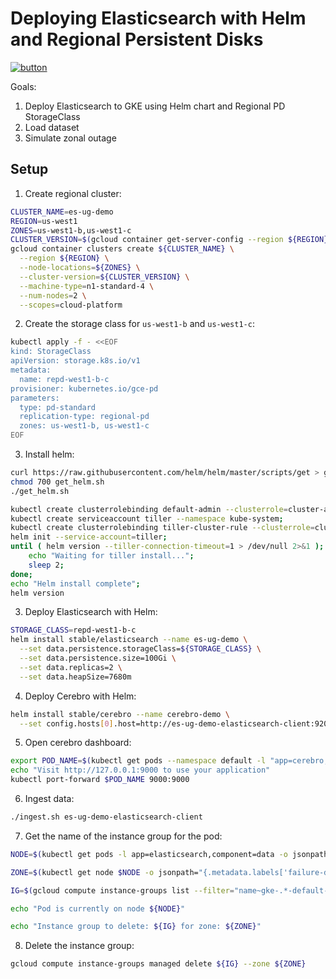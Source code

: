 # Deploying Elasticsearch with Helm and Regional Persistent Disks

[![button](http://gstatic.com/cloudssh/images/open-btn.png)](https://console.cloud.google.com/kubernetes/?cloudshell_git_repo=https%3A%2F%2Fgithub.com%2Fdanisla%2Fes-ug-demo.git&amp;cloudshell_working_dir=demo1&amp;cloudshell_image=gcr.io%2Fcloud-solutions-group%2Fterraform-helm%3Alatest&amp;cloudshell_tutorial=.%2FREADME.md)

Goals:

1. Deploy Elasticsearch to GKE using Helm chart and Regional PD StorageClass
2. Load dataset
3. Simulate zonal outage

## Setup

1. Create regional cluster:

```bash
CLUSTER_NAME=es-ug-demo
REGION=us-west1
ZONES=us-west1-b,us-west1-c
CLUSTER_VERSION=$(gcloud container get-server-config --region ${REGION} --format='value(validMasterVersions[0])')
gcloud container clusters create ${CLUSTER_NAME} \
  --region ${REGION} \
  --node-locations=${ZONES} \
  --cluster-version=${CLUSTER_VERSION} \
  --machine-type=n1-standard-4 \
  --num-nodes=2 \
  --scopes=cloud-platform
```

2. Create the storage class for `us-west1-b` and `us-west1-c`:

```bash
kubectl apply -f - <<EOF
kind: StorageClass
apiVersion: storage.k8s.io/v1
metadata:
  name: repd-west1-b-c
provisioner: kubernetes.io/gce-pd
parameters:
  type: pd-standard
  replication-type: regional-pd
  zones: us-west1-b, us-west1-c
EOF
```

3. Install helm:

```bash
curl https://raw.githubusercontent.com/helm/helm/master/scripts/get > get_helm.sh
chmod 700 get_helm.sh
./get_helm.sh
```

```bash
kubectl create clusterrolebinding default-admin --clusterrole=cluster-admin --user=$(gcloud config get-value account);
kubectl create serviceaccount tiller --namespace kube-system;
kubectl create clusterrolebinding tiller-cluster-rule --clusterrole=cluster-admin --serviceaccount=kube-system:tiller;
helm init --service-account=tiller;
until ( helm version --tiller-connection-timeout=1 > /dev/null 2>&1 ); do
    echo "Waiting for tiller install...";
    sleep 2;
done;
echo "Helm install complete";
helm version
```

3. Deploy Elasticsearch with Helm:

```bash
STORAGE_CLASS=repd-west1-b-c
helm install stable/elasticsearch --name es-ug-demo \
  --set data.persistence.storageClass=${STORAGE_CLASS} \
  --set data.persistence.size=100Gi \
  --set data.replicas=2 \
  --set data.heapSize=7680m
```

4. Deploy Cerebro with Helm:

```bash
helm install stable/cerebro --name cerebro-demo \
  --set config.hosts[0].host=http://es-ug-demo-elasticsearch-client:9200,config.hosts[0].name=es-ug-demo
```

5. Open cerebro dashboard:

```bash
export POD_NAME=$(kubectl get pods --namespace default -l "app=cerebro,release=cerebro-demo" -o jsonpath="{.items[0].metadata.name}")
echo "Visit http://127.0.0.1:9000 to use your application"
kubectl port-forward $POD_NAME 9000:9000
```

6. Ingest data:

```bash
./ingest.sh es-ug-demo-elasticsearch-client
```

7. Get the name of the instance group for the pod:

```bash
NODE=$(kubectl get pods -l app=elasticsearch,component=data -o jsonpath='{.items[0].spec.nodeName}')

ZONE=$(kubectl get node $NODE -o jsonpath="{.metadata.labels['failure-domain\.beta\.kubernetes\.io/zone']}")

IG=$(gcloud compute instance-groups list --filter="name~gke-.*-default-pool zone:(${ZONE})" --format='value(name)')

echo "Pod is currently on node ${NODE}"

echo "Instance group to delete: ${IG} for zone: ${ZONE}"
```

8. Delete the instance group:

```bash
gcloud compute instance-groups managed delete ${IG} --zone ${ZONE}
```